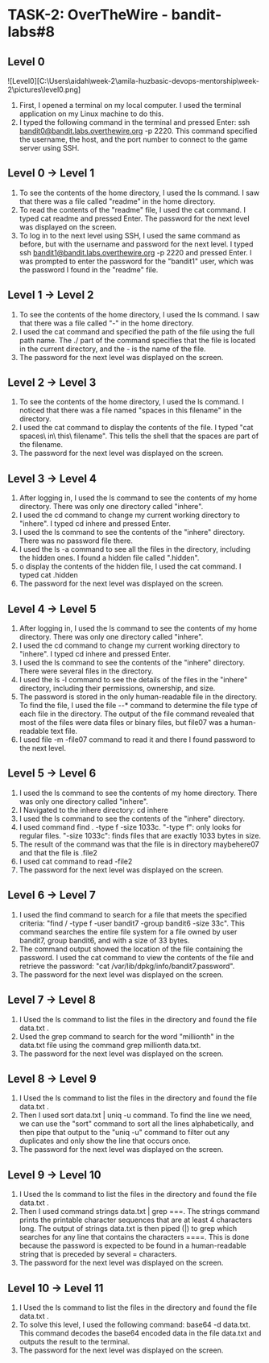 # TASK-2: OverTheWire - bandit-labs#8

## Level 0

![Level0][C:\Users\aidah\week-2\amila-huzbasic-devops-mentorship\week-2\pictures\level0.png]

1. First, I opened a terminal on my local computer. I used the terminal application on my Linux machine to do this.
2. I typed the following command in the terminal and pressed Enter: ssh bandit0@bandit.labs.overthewire.org -p 2220. This command specified the username, the host, and the port number to connect to the game server using SSH.

## Level 0 -> Level 1

1. To see the contents of the home directory, I used the ls command. I saw that there was a file called "readme" in the home directory.
2. To read the contents of the "readme" file, I used the cat command. I typed cat readme and pressed Enter. The password for the next level was displayed on the screen.
3. To log in to the next level using SSH, I used the same command as before, but with the username and password for the next level. I typed ssh bandit1@bandit.labs.overthewire.org -p 2220 and pressed Enter. I was prompted to enter the password for the "bandit1" user, which was the password I found in the "readme" file.

## Level 1 -> Level 2

1. To see the contents of the home directory, I used the ls command. I saw that there was a file called "-" in the home directory.
2. I used the cat command and specified the path of the file using the full path name. The ./ part of the command specifies that the file is located in the current directory, and the - is the name of the file. 
3. The password for the next level was displayed on the screen.

## Level 2 -> Level 3 

1. To see the contents of the home directory, I used the ls command. I noticed that there was a file named "spaces in this filename" in the directory.
2. I used the cat command to display the contents of the file. I typed "cat spaces\ in\ this\ filename". This tells the shell that the spaces are part of the filename.
3. The password for the next level was displayed on the screen.

## Level 3 -> Level 4

1. After logging in, I used the ls command to see the contents of my home directory. There was only one directory called "inhere".
2. I used the cd command to change my current working directory to "inhere". I typed cd inhere and pressed Enter.
3. I used the ls command to see the contents of the "inhere" directory.  There was no password file there. 
4. I used the ls -a command to see all the files in the directory, including the hidden ones. I found a hidden file called ".hidden".
5. o display the contents of the hidden file, I used the cat command. I typed cat .hidden
6. The password for the next level was displayed on the screen.

## Level 4 -> Level 5

1. After logging in, I used the ls command to see the contents of my home directory. There was only one directory called "inhere".
2. I used the cd command to change my current working directory to "inhere". I typed cd inhere and pressed Enter.
3. I used the ls command to see the contents of the "inhere" directory. There were several files in the directory.
4. I used the ls -l command to see the details of the files in the "inhere" directory, including their permissions, ownership, and size.
5. The password is stored in the only human-readable file in the directory. To find the file, I used the file --* command to determine the file type of each file in the directory. The output of the file command revealed that most of the files were data files or binary files, but file07 was a human-readable text file.
6. I used file -m -file07 command to read it and there I found password to the next level.

## Level 5 -> Level 6

1. I used the ls command to see the contents of my home directory. There was only one directory called "inhere".
2. I Navigated to the inhere directory: cd inhere
3. I used the ls command to see the contents of the "inhere" directory.
4. I used command find . -type f -size 1033c. "-type f": only looks for regular files. "-size 1033c": finds files that are exactly 1033 bytes in size. 
5. The result of the command was that the file is in directory maybehere07 and that the file is .file2
6. I used cat command to read -file2
7. The password for the next level was displayed on the screen.

## Level 6 -> Level 7

1.  I used the find command to search for a file that meets the specified criteria: "find / -type f -user bandit7 -group bandit6 -size 33c". This command searches the entire file system for a file owned by user bandit7, group bandit6, and with a size of 33 bytes.
2.  The command output showed the location of the file containing the password. I used the cat command to view the contents of the file and retrieve the password: "cat /var/lib/dpkg/info/bandit7.password". 
3.  The password for the next level was displayed on the screen.

## Level 7 -> Level 8

1. I Used the ls command to list the files in the directory and found the file data.txt .
2. Used the grep command to search for the word "millionth" in the data.txt file using the command grep millionth data.txt.
3. The password for the next level was displayed on the screen.

## Level 8 -> Level 9

1. I Used the ls command to list the files in the directory and found the file data.txt .
2. Then I used sort data.txt | uniq -u command. To find the line we need, we can use the "sort" command to sort all the lines alphabetically, and then pipe that output to the "uniq -u" command to filter out any duplicates and only show the line that occurs once. 
3. The password for the next level was displayed on the screen.

## Level 9 -> Level 10

1. I Used the ls command to list the files in the directory and found the file data.txt .
2. Then I used command strings data.txt | grep ===. The strings command prints the printable character sequences that are at least 4 characters long. The output of strings data.txt is then piped (|) to grep which searches for any line that contains the characters ====. This is done because the password is expected to be found in a human-readable string that is preceded by several = characters.
3. The password for the next level was displayed on the screen.

## Level 10 -> Level 11

1. I Used the ls command to list the files in the directory and found the file data.txt .
2. To solve this level, I used the following command: base64 -d data.txt. This command decodes the base64 encoded data in the file data.txt and outputs the result to the terminal. 
3. The password for the next level was displayed on the screen.